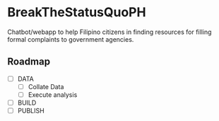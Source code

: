 # BreakTheStatusQuoPH
Chatbot/webapp to help Filipino citizens in finding resources for filling formal complaints to government agencies.

## Roadmap
- [ ] DATA
	- [ ] Collate Data
	- [ ] Execute analysis 
- [ ] BUILD
- [ ] PUBLISH
